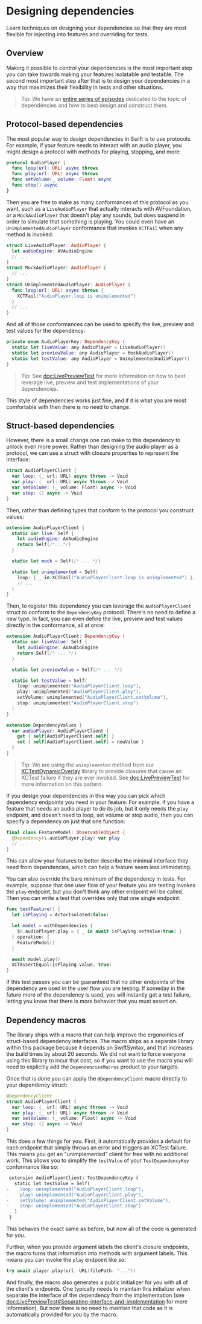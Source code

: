 # Designing dependencies

Learn techniques on designing your dependencies so that they are most flexible for injecting into
features and overriding for tests.

## Overview

Making it possible to control your dependencies is the most important step you can take towards
making your features isolatable and testable. The second most important step after that is to design
your dependencies in a way that maximizes their flexibility in tests and other situations.

> Tip: We have an [entire series of episodes][designing-deps] dedicated to the topic of dependencies
> and how to best design and construct them.

## Protocol-based dependencies

The most popular way to design dependencies in Swift is to use protocols. For example, if your
feature needs to interact with an audio player, you might design a protocol with methods for
playing, stopping, and more:

```swift
protocol AudioPlayer {
  func loop(url: URL) async throws
  func play(url: URL) async throws
  func setVolume(_ volume: Float) async
  func stop() async
}
```

Then you are free to make as many conformances of this protocol as you want, such as a
`LiveAudioPlayer` that actually interacts with AVFoundation, or a `MockAudioPlayer` that doesn't
play any sounds, but does suspend in order to simulate that something is playing. You could even
have an `UnimplementedAudioPlayer` conformance that invokes `XCTFail` when any method is invoked:

```swift
struct LiveAudioPlayer: AudioPlayer {
  let audioEngine: AVAudioEngine
  // ...
}
struct MockAudioPlayer: AudioPlayer {
  // ...
}
struct UnimplementedAudioPlayer: AudioPlayer {
  func loop(url: URL) async throws {
    XCTFail("AudioPlayer.loop is unimplemented")
  }
  // ...
}
```

And all of those conformances can be used to specify the live, preview and test values for the
dependency:

```swift
private enum AudioPlayerKey: DependencyKey {
  static let liveValue: any AudioPlayer = LiveAudioPlayer()
  static let previewValue: any AudioPlayer = MockAudioPlayer()
  static let testValue: any AudioPlayer = UnimplementedAudioPlayer()
}
```

> Tip: See <doc:LivePreviewTest> for more information on how to best leverage live, preview and test
> implementations of your dependencies.

This style of dependencies works just fine, and if it is what you are most comfortable with then
there is no need to change.

## Struct-based dependencies

However, there is a small change one can make to this dependency to unlock even more power. Rather
than designing the audio player as a protocol, we can use a struct with closure properties to
represent the interface:

```swift
struct AudioPlayerClient {
  var loop: (_ url: URL) async throws -> Void
  var play: (_ url: URL) async throws -> Void
  var setVolume: (_ volume: Float) async -> Void
  var stop: () async -> Void
}
```

Then, rather than defining types that conform to the protocol you construct values:

```swift
extension AudioPlayerClient {
  static var live: Self {
    let audioEngine: AVAudioEngine
    return Self(/*...*/)
  }

  static let mock = Self(/* ... */)

  static let unimplemented = Self(
    loop: { _ in XCTFail("AudioPlayerClient.loop is unimplemented") },
    // ...
  )
}
```

Then, to register this dependency you can leverage the `AudioPlayerClient` struct to conform
to the ``DependencyKey`` protocol. There's no need to define a new type. In fact, you can even 
define the live, preview and test values directly in the conformance, all at once:

```swift
extension AudioPlayerClient: DependencyKey {
  static var liveValue: Self {
    let audioEngine: AVAudioEngine
    return Self(/* ... */)
  }

  static let previewValue = Self(/* ... */)

  static let testValue = Self(
    loop: unimplemented("AudioPlayerClient.loop"),
    play: unimplemented("AudioPlayerClient.play"),
    setVolume: unimplemented("AudioPlayerClient.setVolume"),
    stop: unimplemented("AudioPlayerClient.stop")
  )
}

extension DependencyValues {
  var audioPlayer: AudioPlayerClient {
    get { self[AudioPlayerClient.self] }
    set { self[AudioPlayerClient.self] = newValue }
  }
}
```

> Tip: We are using the `unimplemented` method from our 
> [XCTestDynamicOverlay][xctest-dynamic-overlay-gh] library to provide closures that cause an
> XCTest failure if they are ever invoked. See <doc:LivePreviewTest> for more information on this
> pattern.

If you design your dependencies in this way you can pick which dependency endpoints you need in your
feature. For example, if you have a feature that needs an audio player to do its job, but it only
needs the `play` endpoint, and doesn't need to loop, set volume or stop audio, then you can specify
a dependency on just that one function:

```swift
final class FeatureModel: ObservableObject {
  @Dependency(\.audioPlayer.play) var play
  // ...
}
```

This can allow your features to better describe the minimal interface they need from dependencies,
which can help a feature seem less intimidating.

You can also override the bare minimum of the dependency in tests. For example, suppose that one
user flow of your feature you are testing invokes the `play` endpoint, but you don't think any other
endpoint will be called. Then you can write a test that overrides only that one single endpoint:

```swift
func testFeature() {
  let isPlaying = ActorIsolated(false)

  let model = withDependencies {
    $0.audioPlayer.play = { _ in await isPlaying.setValue(true) }
  } operation: {
    FeatureModel()
  }

  await model.play()
  XCTAssertEqual(isPlaying.value, true)
}
```

If this test passes you can be guaranteed that no other endpoints of the dependency are used in the
user flow you are testing. If someday in the future more of the dependency is used, you will
instantly get a test failure, letting you know that there is more behavior that you must assert on.

## Dependency macros

The library ships with a macro that can help improve the ergonomics of struct-based dependency
interfaces. The macro ships as a separate library within this package because it depends on 
SwiftSyntax, and that increases the build times by about 20 seconds. We did not want to force
everyone using this library to incur that cost, so if you want to use the macro you will need to
explicitly add the `DependenciesMacros` product to your targets.

Once that is done you can apply the `@DependencyClient` macro directly to your dependency struct:

```swift
@DependencyClient
struct AudioPlayerClient {
  var loop: (_ url: URL) async throws -> Void
  var play: (_ url: URL) async throws -> Void
  var setVolume: (_ volume: Float) async -> Void
  var stop: () async -> Void
}
```

This does a few things for you. First, it automatically provides a default for each endpoint that
simply throws an error and triggers an XCTest failure. This means you get an "unimplemented" client
for free with no additional work. This allows you to simplify the `testValue` of your 
``TestDependencyKey`` conformance like so:

```diff
 extension AudioPlayerClient: TestDependencyKey {
   static let testValue = Self(
-    loop: unimplemented("AudioPlayerClient.loop"),
-    play: unimplemented("AudioPlayerClient.play"),
-    setVolume: unimplemented("AudioPlayerClient.setVolume"),
-    stop: unimplemented("AudioPlayerClient.stop")
   )
 }
```

This behaves the exact same as before, but now all of the code is generated for you.

Further, when you provide argument labels the client's closure endpoints, the macro turns that 
information into methods with argument labels. This means you can invoke the `play` endpoint
like so:

```swift
try await player.play(url: URL(filePath: "..."))
```

And finally, the macro also generates a public initializer for you with all of the client's 
endpoints. One typically needs to maintain this initializer when separate the interface of the 
dependency from the implementation (see 
<doc:LivePreviewTest#Separating-interface-and-implementation> for more information). But now there
is no need to maintain that code as it is automatically provided for you by the macro.

[designing-deps]: https://www.pointfree.co/collections/dependencies
[xctest-dynamic-overlay-gh]: http://github.com/pointfreeco/xctest-dynamic-overlay
